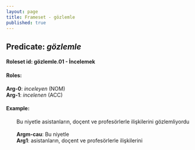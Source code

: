 ```yaml
---
layout: page
title: Frameset - gözlemle
published: true
---
```

<h2>Predicate: <i>gözlemle</i></h2>
<h4>Roleset id: gözlemle.01 - İncelemek<br>
<h4>Roles:</h4>
<b>Arg-0</b>: <i>inceleyen</i>  (NOM) <br>
<b>Arg-1</b>: <i>incelenen</i>  (ACC) <br>
<h4>Example:</h4>
&emsp;&emsp;Bu niyetle asistanların, doçent ve profesörlerle ilişkilerini gözlemliyordu<br><br>
&emsp;&emsp;<b>Argm-cau</b>:  Bu niyetle<br>
&emsp;&emsp;<b>Arg1</b>:  asistanların, doçent ve profesörlerle ilişkilerini<br>

